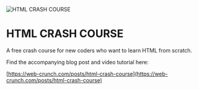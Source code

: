 ![HTML CRASH COURSE](https://f001.backblazeb2.com/file/hellodev/hellohtmlcss/HTML+Crash+Course.jpg)

# HTML CRASH COURSE
A free crash course for new coders who want to learn HTML from scratch.

Find the accompanying blog post and video tutorial here:

[https://web-crunch.com/posts/html-crash-course](https://web-crunch.com/posts/html-crash-course)
